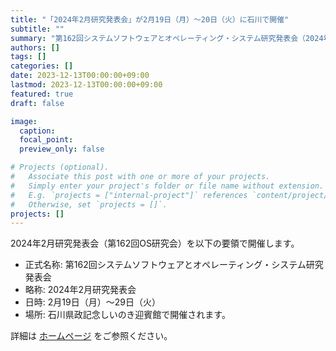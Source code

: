 ```yaml
---
title: "「2024年2月研究発表会」が2月19日（月）〜20日（火）に石川で開催"
subtitle: ""
summary: "第162回システムソフトウェアとオペレーティング・システム研究発表会（2024年2月研究発表会）が2月19日（月）〜29日（火）に石川県政記念しいのき迎賓館で開催されます。"
authors: []
tags: []
categories: []
date: 2023-12-13T00:00:00+09:00
lastmod: 2023-12-13T00:00:00+09:00
featured: true
draft: false

image:
  caption:
  focal_point:
  preview_only: false

# Projects (optional).
#   Associate this post with one or more of your projects.
#   Simply enter your project's folder or file name without extension.
#   E.g. `projects = ["internal-project"]` references `content/project/deep-learning/index.md`.
#   Otherwise, set `projects = []`.
projects: []
---
```

2024年2月研究発表会（第162回OS研究会）を以下の要領で開催します。

- 正式名称: 第162回システムソフトウェアとオペレーティング・システム研究発表会
- 略称: 2024年2月研究発表会
- 日時: 2月19日（月）〜29日（火）
- 場所: 石川県政記念しいのき迎賓館で開催されます。

詳細は [ホームページ](/event/sigos2024-02) をご参照ください。
